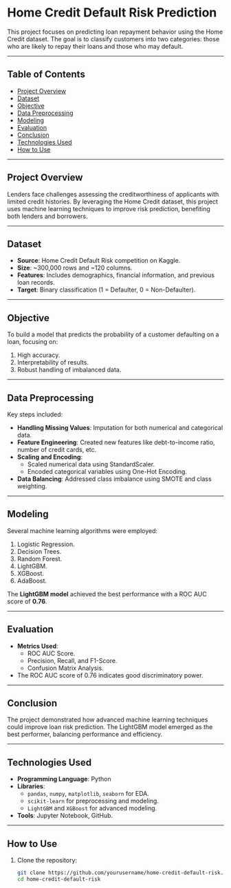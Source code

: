 # Home Credit Default Risk Prediction

This project focuses on predicting loan repayment behavior using the Home Credit dataset. The goal is to classify customers into two categories: those who are likely to repay their loans and those who may default.

---

## Table of Contents
- [Project Overview](#project-overview)
- [Dataset](#dataset)
- [Objective](#objective)
- [Data Preprocessing](#data-preprocessing)
- [Modeling](#modeling)
- [Evaluation](#evaluation)
- [Conclusion](#conclusion)
- [Technologies Used](#technologies-used)
- [How to Use](#how-to-use)

---

## Project Overview
Lenders face challenges assessing the creditworthiness of applicants with limited credit histories. By leveraging the Home Credit dataset, this project uses machine learning techniques to improve risk prediction, benefiting both lenders and borrowers.

---

## Dataset
- **Source**: Home Credit Default Risk competition on Kaggle.
- **Size**: ~300,000 rows and ~120 columns.
- **Features**: Includes demographics, financial information, and previous loan records.
- **Target**: Binary classification (1 = Defaulter, 0 = Non-Defaulter).

---

## Objective
To build a model that predicts the probability of a customer defaulting on a loan, focusing on:
1. High accuracy.
2. Interpretability of results.
3. Robust handling of imbalanced data.

---

## Data Preprocessing
Key steps included:
- **Handling Missing Values**: Imputation for both numerical and categorical data.
- **Feature Engineering**: Created new features like debt-to-income ratio, number of credit cards, etc.
- **Scaling and Encoding**:
  - Scaled numerical data using StandardScaler.
  - Encoded categorical variables using One-Hot Encoding.
- **Data Balancing**: Addressed class imbalance using SMOTE and class weighting.

---

## Modeling
Several machine learning algorithms were employed:
1. Logistic Regression.
2. Decision Trees.
3. Random Forest.
4. LightGBM.
5. XGBoost.
6. AdaBoost.

The **LightGBM model** achieved the best performance with a ROC AUC score of **0.76**.

---

## Evaluation
- **Metrics Used**:
  - ROC AUC Score.
  - Precision, Recall, and F1-Score.
  - Confusion Matrix Analysis.
- The ROC AUC score of 0.76 indicates good discriminatory power.

---

## Conclusion
The project demonstrated how advanced machine learning techniques could improve loan risk prediction. The LightGBM model emerged as the best performer, balancing performance and efficiency.

---

## Technologies Used
- **Programming Language**: Python
- **Libraries**:
  - `pandas`, `numpy`, `matplotlib`, `seaborn` for EDA.
  - `scikit-learn` for preprocessing and modeling.
  - `LightGBM` and `XGBoost` for advanced modeling.
- **Tools**: Jupyter Notebook, GitHub.

---

## How to Use
1. Clone the repository:
   ```bash
   git clone https://github.com/yourusername/home-credit-default-risk.git
   cd home-credit-default-risk

